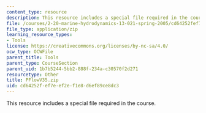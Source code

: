 ```yaml
---
content_type: resource
description: This resource includes a special file required in the course.
file: /courses/2-20-marine-hydrodynamics-13-021-spring-2005/cd64252fef7eef2ef1e8d6ef89ce8dc3_PFlowV35.zip
file_type: application/zip
learning_resource_types:
- Tools
license: https://creativecommons.org/licenses/by-nc-sa/4.0/
ocw_type: OCWFile
parent_title: Tools
parent_type: CourseSection
parent_uid: 1b7b5244-5bb2-888f-234a-c30570f2d271
resourcetype: Other
title: PFlowV35.zip
uid: cd64252f-ef7e-ef2e-f1e8-d6ef89ce8dc3
---
```

This resource includes a special file required in the course.